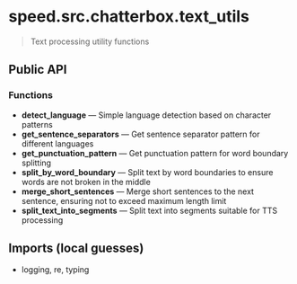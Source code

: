 # speed.src.chatterbox.text_utils

> Text processing utility functions

## Public API


### Functions
- **detect_language** — Simple language detection based on character patterns
- **get_sentence_separators** — Get sentence separator pattern for different languages
- **get_punctuation_pattern** — Get punctuation pattern for word boundary splitting
- **split_by_word_boundary** — Split text by word boundaries to ensure words are not broken in the middle
- **merge_short_sentences** — Merge short sentences to the next sentence, ensuring not to exceed maximum length limit
- **split_text_into_segments** — Split text into segments suitable for TTS processing

## Imports (local guesses)
- logging, re, typing